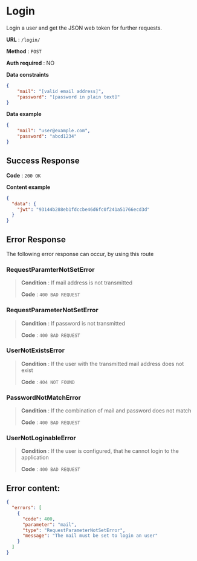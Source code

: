 # Login

Login a user and get the JSON web token for further requests.

**URL** : `/login/`

**Method** : `POST`

**Auth required** : NO

**Data constraints**

```json
{
    "mail": "[valid email address]",
    "password": "[password in plain text]"
}
```

**Data example**

```json
{
    "mail": "user@example.com",
    "password": "abcd1234"
}
```

## Success Response

**Code** : `200 OK`

**Content example**

```json
{
  "data": {
    "jwt": "93144b288eb1fdccbe46d6fc0f241a51766ecd3d"
  }
}
```

## Error Response

The following error response can occur, by using this route

### RequestParamterNotSetError
> **Condition** : If mail address is not transmitted 
>
> **Code** : `400 BAD REQUEST`


### RequestParameterNotSetError

> **Condition** : If password is not transmitted
>
> **Code** : `400 BAD REQUEST`


### UserNotExistsError

> **Condition** :  If the user with the transmitted mail address does not exist
>
> **Code** : `404 NOT FOUND`


### PasswordNotMatchError

> **Condition** : If the combination of mail and password does not match
>
> **Code** : `400 BAD REQUEST`


### UserNotLoginableError

> **Condition** : If the user is configured, that he cannot login to the application
>
> **Code** : `400 BAD REQUEST`


## Error content:
```json
{
  "errors": [
    {
      "code": 400,
      "parameter": "mail",
      "type": "RequestParameterNotSetError",
      "message": "The mail must be set to login an user"
    }
  ]
}
```

